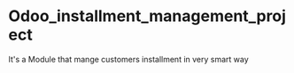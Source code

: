 # Odoo_installment_management_project
It's a Module that mange customers installment in very smart way 
